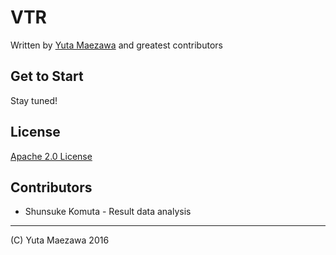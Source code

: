 # VTR
Written by [Yuta Maezawa](mailto:maezawa@nii.ac.jp) and greatest contributors

## Get to Start
Stay tuned!

## License
[Apache 2.0 License](http://www.apache.org/licenses/LICENSE-2.0)

## Contributors
* Shunsuke Komuta - Result data analysis

----
(C) Yuta Maezawa 2016
